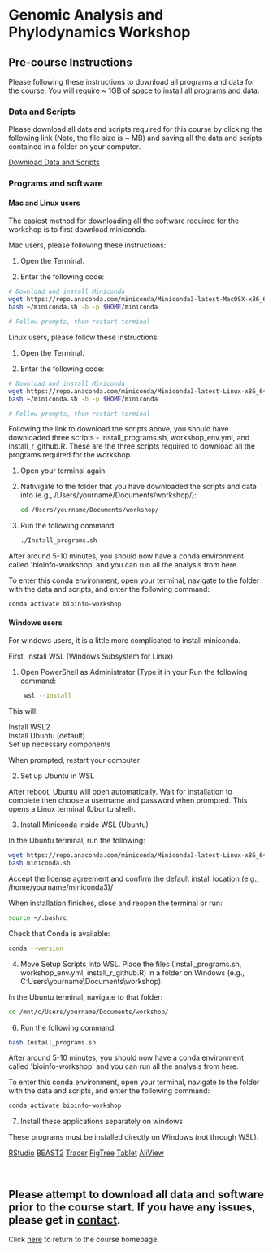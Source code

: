 # Genomic Analysis and Phylodynamics Workshop

## Pre-course Instructions

Please following these instructions to download all programs and data for the course. You will require ~ 1GB of space to install all programs and data.

### Data and Scripts

Please download all data and scripts required for this course by clicking the following link (Note, the file size is ~ MB) and saving all the data and scripts contained in a folder on your computer.

[Download Data and Scripts](https://drive.google.com/drive/folders/1w3WG0jCj9BfB6aMB2Kq7vC2Yfx1ck6NB?usp=share_link)
<br>

### Programs and software

#### Mac and Linux users

The easiest method for downloading all the software required for the workshop is to first download miniconda. 

Mac users, please following these instructions:

1. Open the Terminal.

2. Enter the following code: 

  ```bash
  # Download and install Miniconda
  wget https://repo.anaconda.com/miniconda/Miniconda3-latest-MacOSX-x86_64.sh -O ~/miniconda.sh
  bash ~/miniconda.sh -b -p $HOME/miniconda

  # Follow prompts, then restart terminal
  ```

Linux users, please follow these instructions:

1. Open the Terminal.

2. Enter the following code: 

  ```bash
  # Download and install Miniconda
  wget https://repo.anaconda.com/miniconda/Miniconda3-latest-Linux-x86_64.sh -O ~/miniconda.sh
  bash ~/miniconda.sh -b -p $HOME/miniconda

  # Follow prompts, then restart terminal
  ```

Following the link to download the scripts above, you should have downloaded three scripts - Install_programs.sh, workshop_env.yml, and install_r_github.R. These are the three scripts required to download all the programs required for the workshop.

1. Open your terminal again.

2. Nativigate to the folder that you have downloaded the scripts and data into (e.g., /Users/yourname/Documents/workshop/):
   ```bash
   cd /Users/yourname/Documents/workshop/
   ```
3. Run the following command:
   ```bash
   ./Install_programs.sh
   ```

After around 5-10 minutes, you should now have a conda environment called 'bioinfo-workshop' and you can run all the analysis from here.

To enter this conda environment, open your terminal, navigate to the folder with the data and scripts, and enter the following command:
  ```bash
  conda activate bioinfo-workshop
  ```

#### Windows users

For windows users, it is a little more complicated to install miniconda. 

First, install WSL (Windows Subsystem for Linux)

1. Open PowerShell as Administrator (Type it in your 
   Run the following command:
   ```bash
    wsl --install
   ```

This will:

  Install WSL2<br>
  Install Ubuntu (default)<br>
  Set up necessary components

When prompted, restart your computer

2. Set up Ubuntu in WSL

After reboot, Ubuntu will open automatically. Wait for installation to complete then choose a username and password when prompted. This opens a Linux terminal (Ubuntu shell).

3. Install Miniconda inside WSL (Ubuntu)

In the Ubuntu terminal, run the following:
```bash
wget https://repo.anaconda.com/miniconda/Miniconda3-latest-Linux-x86_64.sh -O miniconda.sh
bash miniconda.sh
```

Accept the license agreement and confirm the default install location (e.g., /home/yourname/miniconda3)/

When installation finishes, close and reopen the terminal or run:
```bash
source ~/.bashrc
```

Check that Conda is available:
```bash
conda --version
```

4. Move Setup Scripts Into WSL. Place the files (Install_programs.sh, workshop_env.yml, install_r_github.R) in a folder on Windows (e.g., C:Users\yourname\Documents\workshop).

In the Ubuntu terminal, navigate to that folder:
```bash
cd /mnt/c/Users/yourname/Documents/workshop/
```

6. Run the following command:

```bash
bash Install_programs.sh
```

After around 5-10 minutes, you should now have a conda environment called 'bioinfo-workshop' and you can run all the analysis from here.

To enter this conda environment, open your terminal, navigate to the folder with the data and scripts, and enter the following command:
  ```bash
  conda activate bioinfo-workshop
  ```

7. Install these applications separately on windows

These programs must be installed directly on Windows (not through WSL):

[RStudio](https://posit.co/download/rstudio-desktop/)
[BEAST2](https://www.beast2.org/)
[Tracer](http://tree.bio.ed.ac.uk/software/tracer/)
[FigTree](http://tree.bio.ed.ac.uk/software/figtree/)
[Tablet](https://ics.hutton.ac.uk/tablet/)
[AliView](https://ormbunkar.se/aliview/)





<br>

## Please attempt to download all data and software prior to the course start. If you have any issues, please get in [contact](mailto:b.sobkowiak.12@ucl.ac.uk).

Click [here](README.md) to return to the course homepage.
